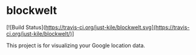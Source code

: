 # blockwelt

[![Build Status](https://travis-ci.org/just-kile/blockwelt.svg](https://travis-ci.org/just-kile/blockwelt/)]

This project is for visualizing your Google location data. 
